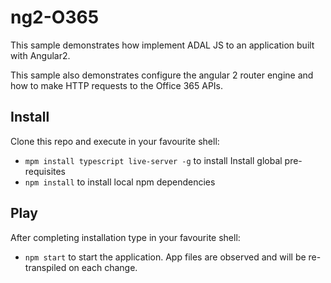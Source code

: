 # ng2-O365

This sample demonstrates how implement ADAL JS to an application built with Angular2.

This sample also demonstrates configure the angular 2 router engine and how to make HTTP requests to the Office 365 APIs.

## Install

Clone this repo and execute in your favourite shell:

* `mpm install typescript live-server -g` to install Install global pre-requisites
* `npm install` to install local npm dependencies

## Play

After completing installation type in your favourite shell:

* `npm start` to start the application. App files are observed and will be re-transpiled on each change.
